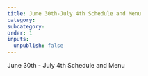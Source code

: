 ```yaml
---
title: June 30th-July 4th Schedule and Menu
category:
subcategory:
order: 1
inputs:
  unpublish: false
---
```

June 30th - July 4th Schedule and Menu